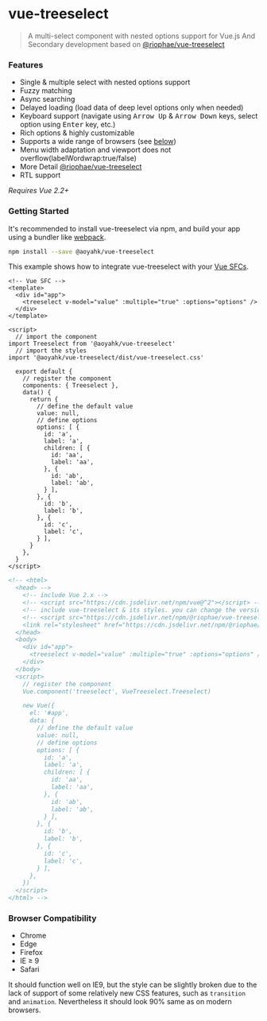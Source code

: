 # vue-treeselect
<!-- [![npm](https://badgen.now.sh/npm/v/@riophae/vue-treeselect)](https://www.npmjs.com/package/@riophae/vue-treeselect) [![Build](https://badgen.now.sh/circleci/github/riophae/vue-treeselect)](https://circleci.com/gh/riophae/vue-treeselect/tree/master) [![Coverage](https://badgen.net/codecov/c/github/riophae/vue-treeselect)](https://codecov.io/gh/riophae/vue-treeselect?branch=master)
![npm monthly downloads](https://badgen.now.sh/npm/dm/@riophae/vue-treeselect)
![jsDelivr monthly hits](https://badgen.net/jsdelivr/hits/npm/@riophae/vue-treeselect) [![Known vulnerabilities](https://snyk.io/test/npm/@riophae/vue-treeselect/badge.svg)](https://snyk.io/test/npm/@riophae/vue-treeselect) ![License](https://badgen.net/github/license/riophae/vue-treeselect) -->

> A multi-select component with nested options support for Vue.js And Secondary development based on [@riophae/vue-treeselect](https://www.npmjs.com/package/@riophae/vue-treeselect)

<!-- ![Vue-Treeselect Screenshot](https://raw.githubusercontent.com/riophae/vue-treeselect/master/screenshot.png) -->

### Features

- Single & multiple select with nested options support
- Fuzzy matching
- Async searching 
- Delayed loading (load data of deep level options only when needed)
- Keyboard support (navigate using <kbd>Arrow Up</kbd> & <kbd>Arrow Down</kbd> keys, select option using <kbd>Enter</kbd> key, etc.)
- Rich options & highly customizable
- Supports a wide range of browsers (see [below](#browser-compatibility))
- Menu width adaptation and viewport does not overflow(labelWordwrap:true/false)
- More Detail [@riophae/vue-treeselect](https://www.npmjs.com/package/@riophae/vue-treeselect)
- RTL support

*Requires Vue 2.2+*

### Getting Started

It's recommended to install vue-treeselect via npm, and build your app using a bundler like [webpack](https://webpack.js.org/).

```bash
npm install --save @aoyahk/vue-treeselect
```

This example shows how to integrate vue-treeselect with your [Vue SFCs](https://vuejs.org/v2/guide/single-file-components.html).

```vue
<!-- Vue SFC -->
<template>
  <div id="app">
    <treeselect v-model="value" :multiple="true" :options="options" />
  </div>
</template>

<script>
  // import the component
import Treeselect from '@aoyahk/vue-treeselect'
  // import the styles
import '@aoyahk/vue-treeselect/dist/vue-treeselect.css'

  export default {
    // register the component
    components: { Treeselect },
    data() {
      return {
        // define the default value
        value: null,
        // define options
        options: [ {
          id: 'a',
          label: 'a',
          children: [ {
            id: 'aa',
            label: 'aa',
          }, {
            id: 'ab',
            label: 'ab',
          } ],
        }, {
          id: 'b',
          label: 'b',
        }, {
          id: 'c',
          label: 'c',
        } ],
      }
    },
  }
</script>
```

<!-- If you just don't want to use webpack or any other bundlers, you can simply include the standalone UMD build in your page. In this way, make sure Vue as a dependency is included before vue-treeselect. -->

```html
<!-- <html>
  <head> -->
    <!-- include Vue 2.x -->
    <!-- <script src="https://cdn.jsdelivr.net/npm/vue@^2"></script> -->
    <!-- include vue-treeselect & its styles. you can change the version tag to better suit your needs. -->
    <!-- <script src="https://cdn.jsdelivr.net/npm/@riophae/vue-treeselect@^0.4.0/dist/vue-treeselect.umd.min.js"></script>
    <link rel="stylesheet" href="https://cdn.jsdelivr.net/npm/@riophae/vue-treeselect@^0.4.0/dist/vue-treeselect.min.css">
  </head>
  <body>
    <div id="app">
      <treeselect v-model="value" :multiple="true" :options="options" />
    </div>
  </body>
  <script>
    // register the component
    Vue.component('treeselect', VueTreeselect.Treeselect)

    new Vue({
      el: '#app',
      data: {
        // define the default value
        value: null,
        // define options
        options: [ {
          id: 'a',
          label: 'a',
          children: [ {
            id: 'aa',
            label: 'aa',
          }, {
            id: 'ab',
            label: 'ab',
          } ],
        }, {
          id: 'b',
          label: 'b',
        }, {
          id: 'c',
          label: 'c',
        } ],
      },
    })
  </script>
</html> -->
```
<!-- 
### Documentation & Live Demo

[Visit the website](https://vue-treeselect.js.org/) -->

<!-- Note: please use a desktop browser since the website hasn't been optimized for mobile devices. -->

### Browser Compatibility

- Chrome
- Edge
- Firefox
- IE ≥ 9
- Safari

It should function well on IE9, but the style can be slightly broken due to the lack of support of some relatively new CSS features, such as `transition` and `animation`. Nevertheless it should look 90% same as on modern browsers.

<!-- ### Bugs

You can use this [pen](https://codepen.io/riophae/pen/MExgzP) to reproduce bugs and then [open an issue](https://github.com/riophae/vue-treeselect/issues/new).

### Contributing

1. Fork & clone the repo
2. Install dependencies by `yarn` or `npm install`
3. Check out a new branch
4. `npm run dev` & hack
5. Make sure `npm test` passes
6. Push your changes & file a pull request

### Credits

This project is inspired by [vue-multiselect](https://github.com/monterail/vue-multiselect), [react-select](https://github.com/JedWatson/react-select) and [Ant Design](https://github.com/ant-design/ant-design/). Special thanks go to their respective authors!

Some icons used in this project:

  - "link" icon made by [Smashicons](https://www.flaticon.com/authors/smashicons) is licensed under [CC 3.0 BY](https://creativecommons.org/licenses/by/3.0/)
  - "spinner" icon from [SpinKit](https://github.com/tobiasahlin/SpinKit) is licensed under the [MIT License](https://github.com/tobiasahlin/SpinKit/blob/master/LICENSE)
  - "caret" icon made by [Dave Gandy](https://www.flaticon.com/authors/dave-gandy) is licensed under [CC 3.0 BY](https://creativecommons.org/licenses/by/3.0/)
  - "delete" icon made by [Freepik](https://www.flaticon.com/authors/freepik) is licensed under [CC 3.0 BY](https://creativecommons.org/licenses/by/3.0/)
  - "checkmark symbol" & "minus symbol" icons made by [Catalin Fertu](https://www.flaticon.com/authors/catalin-fertu) are licensed under [CC 3.0 BY](https://creativecommons.org/licenses/by/3.0/)

### License

Copyright (c) 2017-present [Riophae Lee](https://github.com/riophae).

Released under the [MIT License](https://github.com/riophae/vue-treeselect/blob/master/LICENSE). -->
